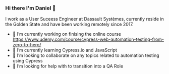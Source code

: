 ### Hi there I'm Daniel 👋
  
  I work as a User Suceess Engineer at Dassault Systèmes, currently reside in the Golden State and have been working remotely since 2017. 
- 🔭 I’m currently working on finising the online course https://www.udemy.com/course/cypress-web-automation-testing-from-zero-to-hero/
- 🌱 I’m currently learning Cypress.io and JavaScript
- 👯 I’m looking to collaborate on any topics related to automation testing using Cypress
- 🤔 I’m looking for help with to transition into a QA Role
